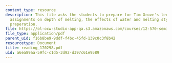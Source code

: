 ```yaml
---
content_type: resource
description: This file asks the students to prepare for Tim Grove's lecture, and include
  assignments on depth of melting, the effects of water and melting style for the
  preperation.
file: https://ol-ocw-studio-app-qa.s3.amazonaws.com/courses/12-570-seminar-in-geophysics-mantle-convection-spring-1998/a6ea89aa59fcc1d53d92d397c61e9589_reading_170298.pdf
file_type: application/pdf
parent_uid: f16b8be9-9ddf-f4bc-45fd-139c0c3f8b42
resourcetype: Document
title: reading_170298.pdf
uid: a6ea89aa-59fc-c1d5-3d92-d397c61e9589
---
```

